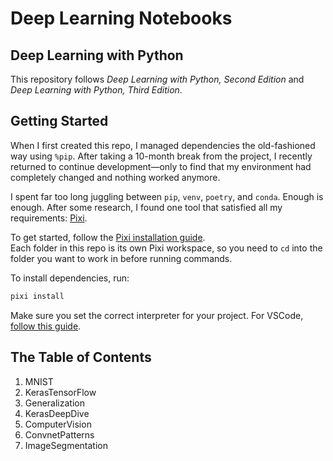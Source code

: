 # Deep Learning Notebooks
## Deep Learning with Python  
This repository follows _Deep Learning with Python, Second Edition_ and _Deep Learning with Python, Third Edition_.

## Getting Started

When I first created this repo, I managed dependencies the old-fashioned way using `%pip`. After taking a 10-month break from the project, I recently returned to continue development—only to find that my environment had completely changed and nothing worked anymore.  

I spent far too long juggling between `pip`, `venv`, `poetry`, and `conda`. Enough is enough. After some research, I found one tool that satisfied all my requirements: [Pixi](https://pixi.sh/latest/).

To get started, follow the [Pixi installation guide](https://pixi.sh/latest/).  
Each folder in this repo is its own Pixi workspace, so you need to `cd` into the folder you want to work in before running commands.

To install dependencies, run:
```bash
pixi install
```

Make sure you set the correct interpreter for your project. For VSCode, [follow this guide](https://pixi.sh/latest/).

## The Table of Contents
1. MNIST
2. KerasTensorFlow
3. Generalization
4. KerasDeepDive
5. ComputerVision
6. ConvnetPatterns
7. ImageSegmentation
